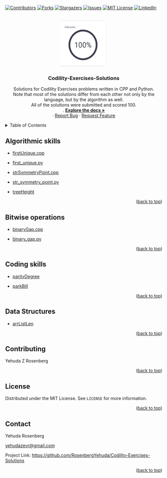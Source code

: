 
<div id="top"></div>

[![Contributors][contributors-shield]][contributors-url]
[![Forks][forks-shield]][forks-url]
[![Stargazers][stars-shield]][stars-url]
[![Issues][issues-shield]][issues-url]
[![MIT License][license-shield]][license-url]
[![LinkedIn][linkedin-shield]][linkedin-url]




<!-- PROJECT LOGO -->
<br />
<div align="center">
<a href="https://github.com/RosenbergYehuda/Codility-Exercises-Solutions">
    <img src="images/logo.png" alt="Logo" width="150" height="150">
  </a>

  <h3 align="center">Codility-Exercises-Solutions</h3>

  <p align="center">
    Solutions for Codility Exercises problems written in CPP and Python.
    <br />
     Note that most of the solutions differ from each other not only by the language, but by the algorithm as well.
    <br />
    All of the solutions were submitted and scored 100.
    <br />
    .
    <a href="https://github.com/RosenbergYehuda/Codility-Exercises-Solutions"><strong>Explore the docs »</strong></a>
    <br />
    ·
    <a href="https://github.com/RosenbergYehuda/Codility-Exercises-Solutions">Report Bug</a>
    ·
    <a href="https://github.com/RosenbergYehuda/Codility-Exercises-Solutions/issues">Request Feature</a>
  </p>
</div>




<!-- TABLE OF CONTENTS -->
<details>
  <summary>Table of Contents</summary>
  <ol>
    <li>
      <a href="#algorithmic-skills">Algorithmic skills</a>
      <ul>
      </ul>
    </li>
    </li>
     <li><a href="#bitwise-operations">Bitwise operations </a></li>
      </ul>
    </li>
    <li><a href="#coding-skills">Coding skills</a></li>
    <li><a href="#data-structures">Data Structures</a></li>
    <li><a href="#contributing">Contributing</a></li>
    <li><a href="#license">License</a></li>
    <li><a href="#contact">Contact</a></li>
  </ol>
</details>



<!-- Algorithmic skills -->
## Algorithmic skills

- <a href="https://github.com/RosenbergYehuda/Codility-Exercises-Solutions/blob/main/Algorithmic%20skills/firstUnique.cpp">firstUnique.cpp</a>

- <a href="https://github.com/RosenbergYehuda/Codility-Exercises-Solutions/blob/main/Algorithmic%20skills/first_unique.py">first_unique.py</a>

- <a href="https://github.com/RosenbergYehuda/Codility-Exercises-Solutions/blob/main/Algorithmic%20skills/strSymmetryPoint.cpp">strSymmetryPoint.cpp</a>

- <a href="https://github.com/RosenbergYehuda/Codility-Exercises-Solutions/blob/main/Algorithmic%20skills/str_symmetry_point.py">str_symmetry_point.py</a>

- <a href="https://github.com/RosenbergYehuda/Codility-Exercises-Solutions/blob/main/Algorithmic%20skills/treeHeight.cpp">treeHeight</a>

<p align="right">(<a href="#top">back to top</a>)</p>



<!-- Bitwise operations (bit-ops) -->
## Bitwise operations

- <a href="https://github.com/RosenbergYehuda/Codility-Exercises-Solutions/blob/main/Bitwise%20operations%20(bit-ops)/binaryGap.cpp">binaryGap.cpp</a>

- <a href="https://github.com/RosenbergYehuda/Codility-Exercises-Solutions/blob/main/Bitwise%20operations%20(bit-ops)/binary_gap.py">binary_gap.py</a>

<p align="right">(<a href="#top">back to top</a>)</p>



<!-- Coding skills -->
## Coding skills 

- <a href="https://github.com/RosenbergYehuda/Codility-Exercises-Solutions/blob/main/Coding%20skills/parityDegree.cpp">parityDegree</a>


- <a href="https://github.com/RosenbergYehuda/Codility-Exercises-Solutions/blob/main/Coding%20skills/parkBill.cpp">parkBill</a>


<p align="right">(<a href="#top">back to top</a>)</p>



<!-- Data Structures -->
## Data Structures

- <a href="https://github.com/RosenbergYehuda/Codility-Exercises-Solutions/blob/main/Data%20Structures/arrListLen.cpp">arrListLen</a>


<p align="right">(<a href="#top">back to top</a>)</p>



<!-- CONTRIBUTING -->
## Contributing

Yehuda Z Rosenberg


<p align="right">(<a href="#top">back to top</a>)</p>



<!-- LICENSE -->
## License

Distributed under the MIT License. See `LICENSE` for more information.


<p align="right">(<a href="#top">back to top</a>)</p>


<!-- CONTACT -->
## Contact

Yehuda Rosenberg

yehudazevr@gmail.com

Project Link: https://github.com/RosenbergYehuda/Codility-Exercises-Solutions


<p align="right">(<a href="#top">back to top</a>)</p>



<!-- MARKDOWN LINKS & IMAGES -->
<!-- https://www.markdownguide.org/basic-syntax/#reference-style-links -->
[contributors-shield]: https://img.shields.io/github/contributors/RosenbergYehuda/Codility-Exercises-Solutions.svg?style=for-the-badge
[contributors-url]: https://github.com/RosenbergYehuda/Codility-Exercises-Solutions/graphs/contributors
[forks-shield]: https://img.shields.io/github/forks/RosenbergYehuda/Codility-Exercises-Solutions.svg?style=for-the-badge
[forks-url]: https://github.com/RosenbergYehuda/Codility-Exercises-Solutions/network/members
[stars-shield]: https://img.shields.io/github/stars/RosenbergYehuda/Codility-Exercises-Solutions.svg?style=for-the-badge
[stars-url]: https://github.com/RosenbergYehuda/Codility-Exercises-Solutions/stargazers
[issues-shield]: https://img.shields.io/github/issues/RosenbergYehuda/Codility-Exercises-Solutions.svg?style=for-the-badge
[issues-url]: https://github.com/RosenbergYehuda/Codility-Exercises-Solutions/issues
[license-shield]: https://img.shields.io/github/license/RosenbergYehuda/Codility-Exercises-Solutions.svg?style=for-the-badge
[license-url]: https://github.com/RosenbergYehuda/Codility-Exercises-Solutions/blob/master/LICENSE
[linkedin-shield]: https://img.shields.io/badge/-LinkedIn-black.svg?style=for-the-badge&logo=linkedin&colorB=555
[linkedin-url]: https://linkedin.com/in/yehuda-rosenberg-38835243 
